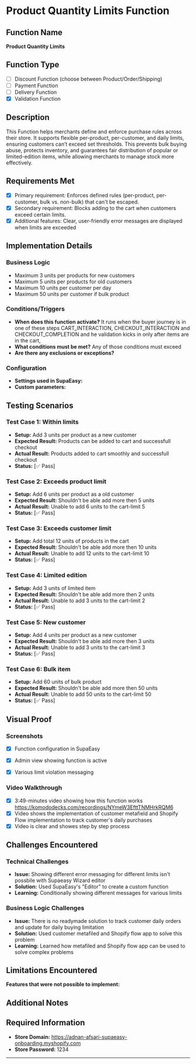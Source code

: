 # Product Quantity Limits Function

## Function Name
**Product Quantity Limits**

## Function Type
- [ ] Discount Function (choose between Product/Order/Shipping)
- [ ] Payment Function  
- [ ] Delivery Function
- [x] Validation Function

## Description
This Function helps merchants define and enforce purchase rules across their store. It supports flexible per-product, per-customer, and daily limits, ensuring customers can’t exceed set thresholds. This prevents bulk buying abuse, protects inventory, and guarantees fair distribution of popular or limited-edition items, while allowing merchants to manage stock more effectively.

## Requirements Met
- [x] Primary requirement: Enforces defined rules (per-product, per-customer, bulk vs. non-bulk) that can't be escaped.
- [x] Secondary requirement: Blocks adding to the cart when customers exceed certain limits. 
- [x] Additional features: Clear, user-friendly error messages are displayed when limits are exceeded

## Implementation Details

### Business Logic
- Maximum 3 units per products for new customers
- Maximum 5 units per products for old customers
- Maximum 10 units per customer per day
- Maximum 50 units per customer if bulk product

### Conditions/Triggers
- **When does this function activate?** It runs when the buyer journey is in one of these steps CART_INTERACTION, CHECKOUT_INTERACTION and CHECKOUT_COMPLETION and he validation kicks in only after items are in the cart,
- **What conditions must be met?** Any of those conditions must exceed
- **Are there any exclusions or exceptions?**

### Configuration
- **Settings used in SupaEasy:**
- **Custom parameters:**

## Testing Scenarios

### Test Case 1: Within limits
- **Setup:** Add 3 units per product as a new customer
- **Expected Result:** Products can be added to cart and successfull checkout
- **Actual Result:** Products added to cart smoothly and successfull checkout
- **Status:** [✅ Pass]

### Test Case 2: Exceeds product limit
- **Setup:** Add 6 units per product as a old customer
- **Expected Result:** Shouldn't be able add more then 5 units
- **Actual Result:** Unable to add 6 units to the cart-limit 5
- **Status:** [✅ Pass]

### Test Case 3: Exceeds customer limit
- **Setup:** Add total 12 units of products in the cart
- **Expected Result:** Shouldn't be able add more then 10 units
- **Actual Result:** Unable to add 12 units to the cart-limit 10
- **Status:** [✅ Pass]

### Test Case 4: Limited edition
- **Setup:** Add 3 units of limited item
- **Expected Result:** Shouldn't be able add more then 2 units
- **Actual Result:** Unable to add 3 units to the cart-limit 2
- **Status:** [✅ Pass]

### Test Case 5: New customer
- **Setup:** Add 4 units per product as a new customer
- **Expected Result:** Shouldn't be able add more then 3 units
- **Actual Result:** Unable to add 3 units to the cart-limit 3
- **Status:** [✅ Pass]

### Test Case 6: Bulk item
- **Setup:** Add 60 units of bulk product
- **Expected Result:** Shouldn't be able add more then 50 units
- **Actual Result:** Unable to add 50 units to the cart-limit 50
- **Status:** [✅ Pass]



## Visual Proof

### Screenshots
- [x] Function configuration in SupaEasy
- [x] Admin view showing function is active
- [x] Various limit violation messaging 


### Video Walkthrough
- [x] 3:49-minutes video showing how this function works https://komododecks.com/recordings/NYmeW3EfttTNMHrkRQM6 
- [x] Video shows the implementation of customer metafield and Shopify Flow implementation to track customer's daily purchases
- [x] Video is clear and showes step by step process

## Challenges Encountered

### Technical Challenges
- **Issue:** Showing different error messaging for different limits isn't possbile with Supaeasy Wizard editor
- **Solution:** Used SupaEasy's "Editor" to create a custom function
- **Learning:** Conditionally showing different messages for various limits

### Business Logic Challenges
- **Issue:** There is no readymade solution to track customer daily orders and update for daily buying limitation 
- **Solution:** Used customer metafiled and Shopify flow app to solve this problem
- **Learning:** Learned how metafiled and Shopify flow app can be used to solve complex problems

## Limitations Encountered

**Features that were not possible to implement:**

## Additional Notes

## Required Information
- **Store Domain:** https://adnan-afsari-supaeasy-onboarding.myshopify.com
- **Store Password:** 1234
---


